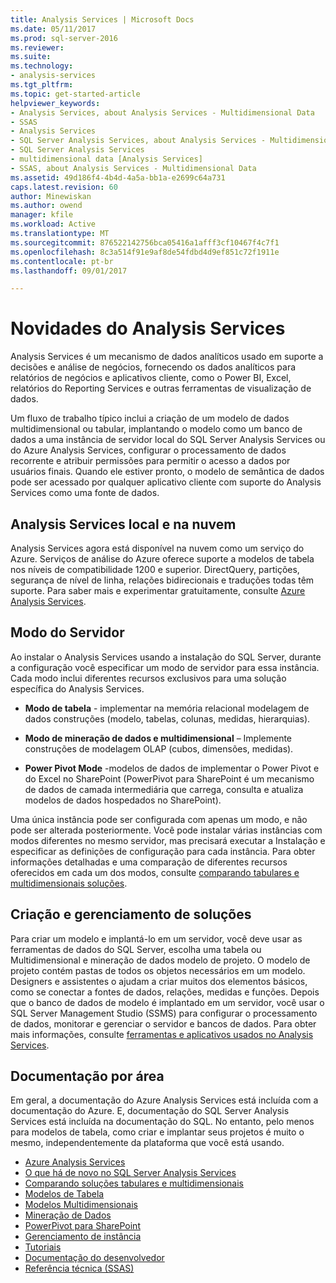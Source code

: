 ```yaml
---
title: Analysis Services | Microsoft Docs
ms.date: 05/11/2017
ms.prod: sql-server-2016
ms.reviewer: 
ms.suite: 
ms.technology:
- analysis-services
ms.tgt_pltfrm: 
ms.topic: get-started-article
helpviewer_keywords:
- Analysis Services, about Analysis Services - Multidimensional Data
- SSAS
- Analysis Services
- SQL Server Analysis Services, about Analysis Services - Multidimensional Data
- SQL Server Analysis Services
- multidimensional data [Analysis Services]
- SSAS, about Analysis Services - Multidimensional Data
ms.assetid: 49d186f4-4b4d-4a5a-bb1a-e2699c64a731
caps.latest.revision: 60
author: Minewiskan
ms.author: owend
manager: kfile
ms.workload: Active
ms.translationtype: MT
ms.sourcegitcommit: 876522142756bca05416a1afff3cf10467f4c7f1
ms.openlocfilehash: 8c3a514f91e9af8de54fdbd4d9ef851c72f1911e
ms.contentlocale: pt-br
ms.lasthandoff: 09/01/2017

---
```

# <a name="what-is-analysis-services"></a>Novidades do Analysis Services
  Analysis Services é um mecanismo de dados analíticos usado em suporte a decisões e análise de negócios, fornecendo os dados analíticos para relatórios de negócios e aplicativos cliente, como o Power BI, Excel, relatórios do Reporting Services e outras ferramentas de visualização de dados.  
  
 Um fluxo de trabalho típico inclui a criação de um modelo de dados multidimensional ou tabular, implantando o modelo como um banco de dados a uma instância de servidor local do SQL Server Analysis Services ou do Azure Analysis Services, configurar o processamento de dados recorrente e atribuir permissões para permitir o acesso a dados por usuários finais. Quando ele estiver pronto, o modelo de semântica de dados pode ser acessado por qualquer aplicativo cliente com suporte do Analysis Services como uma fonte de dados.  
 
## <a name="analysis-services-on-premises-and-in-the-cloud"></a>Analysis Services local e na nuvem
Analysis Services agora está disponível na nuvem como um serviço do Azure. Serviços de análise do Azure oferece suporte a modelos de tabela nos níveis de compatibilidade 1200 e superior. DirectQuery, partições, segurança de nível de linha, relações bidirecionais e traduções todas têm suporte. Para saber mais e experimentar gratuitamente, consulte [Azure Analysis Services](https://azure.microsoft.com/en-us/services/analysis-services/). 
  
## <a name="server-mode"></a>Modo do Servidor  
 Ao instalar o Analysis Services usando a instalação do SQL Server, durante a configuração você especificar um modo de servidor para essa instância.  Cada modo inclui diferentes recursos exclusivos para uma solução específica do Analysis Services.   
  
-   **Modo de tabela** - implementar na memória relacional modelagem de dados construções (modelo, tabelas, colunas, medidas, hierarquias).  

-   **Modo de mineração de dados e multidimensional** – Implemente construções de modelagem OLAP (cubos, dimensões, medidas). 

-   **Power Pivot Mode** -modelos de dados de implementar o Power Pivot e do Excel no SharePoint (PowerPivot para SharePoint é um mecanismo de dados de camada intermediária que carrega, consulta e atualiza modelos de dados hospedados no SharePoint).  
  
 Uma única instância pode ser configurada com apenas um modo, e não pode ser alterada posteriormente.  Você pode instalar várias instâncias com modos diferentes no mesmo servidor, mas precisará executar a Instalação e especificar as definições de configuração para cada instância. Para obter informações detalhadas e uma comparação de diferentes recursos oferecidos em cada um dos modos, consulte [comparando tabulares e multidimensionais soluções](../analysis-services/comparing-tabular-and-multidimensional-solutions-ssas.md).
  
## <a name="authoring-and-managing-solutions"></a>Criação e gerenciamento de soluções  
 Para criar um modelo e implantá-lo em um servidor, você deve usar as ferramentas de dados do SQL Server, escolha uma tabela ou Multidimensional e mineração de dados modelo de projeto. O modelo de projeto contém pastas de todos os objetos necessários em um modelo. Designers e assistentes o ajudam a criar muitos dos elementos básicos, como se conectar a fontes de dados, relações, medidas e funções. Depois que o banco de dados de modelo é implantado em um servidor, você usar o SQL Server Management Studio (SSMS) para configurar o processamento de dados, monitorar e gerenciar o servidor e bancos de dados. Para obter mais informações, consulte [ferramentas e aplicativos usados no Analysis Services](../analysis-services/tools-and-applications-used-in-analysis-services.md). 
  
## <a name="documentation-by-area"></a>Documentação por área  
Em geral, a documentação do Azure Analysis Services está incluída com a documentação do Azure. E, documentação do SQL Server Analysis Services está incluída na documentação do SQL. No entanto, pelo menos para modelos de tabela, como criar e implantar seus projetos é muito o mesmo, independentemente da plataforma que você está usando.  
   
*  [Azure Analysis Services](https://docs.microsoft.com/azure/analysis-services/)
*  [O que há de novo no SQL Server Analysis Services](../analysis-services/what-s-new-in-analysis-services.md)   
*  [Comparando soluções tabulares e multidimensionais](../analysis-services/comparing-tabular-and-multidimensional-solutions-ssas.md)   
*  [Modelos de Tabela](../analysis-services/tabular-models/tabular-models-ssas.md)  
*  [Modelos Multidimensionais](../analysis-services/multidimensional-models/multidimensional-models-ssas.md)  
*  [Mineração de Dados](../analysis-services/data-mining/data-mining-ssas.md)  
*  [PowerPivot para SharePoint](../analysis-services/power-pivot-sharepoint/power-pivot-for-sharepoint-ssas.md)  
*  [Gerenciamento de instância](../analysis-services/instances/analysis-services-instance-management.md)    
*  [Tutoriais](../analysis-services/analysis-services-tutorials-ssas.md)   
*  [Documentação do desenvolvedor](https://msdn.microsoft.com/library/bb500153(SQL.130).aspx)  
*  [Referência técnica (SSAS)](../analysis-services/powershell/technical-reference-ssas.md)


